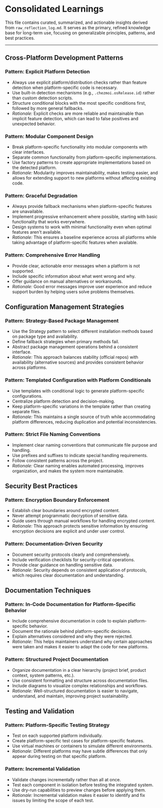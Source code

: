 # Consolidated Learnings

This file contains curated, summarized, and actionable insights derived from `raw_reflection_log.md`. It serves as the primary, refined knowledge base for long-term use, focusing on generalizable principles, patterns, and best practices.

---

## Cross-Platform Development Patterns

### **Pattern: Explicit Platform Detection**
- Always use explicit platform/distribution checks rather than feature detection when platform-specific code is necessary.
- Use built-in detection mechanisms (e.g., `.chezmoi.osRelease.id`) rather than custom detection scripts.
- Structure conditional blocks with the most specific conditions first, followed by more general fallbacks.
- *Rationale:* Explicit checks are more reliable and maintainable than implicit feature detection, which can lead to false positives and unexpected behavior.

### **Pattern: Modular Component Design**
- Break platform-specific functionality into modular components with clear interfaces.
- Separate common functionality from platform-specific implementations.
- Use factory patterns to create appropriate implementations based on the detected platform.
- *Rationale:* Modularity improves maintainability, makes testing easier, and allows for extending support to new platforms without affecting existing code.

### **Pattern: Graceful Degradation**
- Always provide fallback mechanisms when platform-specific features are unavailable.
- Implement progressive enhancement where possible, starting with basic functionality that works everywhere.
- Design systems to work with minimal functionality even when optimal features aren't available.
- *Rationale:* This ensures a baseline experience across all platforms while taking advantage of platform-specific features when available.

### **Pattern: Comprehensive Error Handling**
- Provide clear, actionable error messages when a platform is not supported.
- Include specific information about what went wrong and why.
- Offer guidance on manual alternatives or workarounds.
- *Rationale:* Good error messages improve user experience and reduce support burden by helping users solve problems themselves.

## Configuration Management Strategies

### **Pattern: Strategy-Based Package Management**
- Use the Strategy pattern to select different installation methods based on package type and availability.
- Define fallback strategies when primary methods fail.
- Abstract package management operations behind a consistent interface.
- *Rationale:* This approach balances stability (official repos) with availability (alternative sources) and provides consistent behavior across platforms.

### **Pattern: Templated Configuration with Platform Conditionals**
- Use templates with conditional logic to generate platform-specific configurations.
- Centralize platform detection and decision-making.
- Keep platform-specific variations in the template rather than creating separate files.
- *Rationale:* This maintains a single source of truth while accommodating platform differences, reducing duplication and potential inconsistencies.

### **Pattern: Strict File Naming Conventions**
- Implement clear naming conventions that communicate file purpose and handling.
- Use prefixes and suffixes to indicate special handling requirements.
- Follow consistent patterns across the project.
- *Rationale:* Clear naming enables automated processing, improves organization, and makes the system more maintainable.

## Security Best Practices

### **Pattern: Encryption Boundary Enforcement**
- Establish clear boundaries around encrypted content.
- Never attempt programmatic decryption of sensitive data.
- Guide users through manual workflows for handling encrypted content.
- *Rationale:* This approach protects sensitive information by ensuring encryption decisions are explicit and under user control.

### **Pattern: Documentation-Driven Security**
- Document security protocols clearly and comprehensively.
- Include verification checklists for security-critical operations.
- Provide clear guidance on handling sensitive data.
- *Rationale:* Security depends on consistent application of protocols, which requires clear documentation and understanding.

## Documentation Techniques

### **Pattern: In-Code Documentation for Platform-Specific Behavior**
- Include comprehensive documentation in code to explain platform-specific behavior.
- Document the rationale behind platform-specific decisions.
- Explain alternatives considered and why they were rejected.
- *Rationale:* This helps maintainers understand why certain approaches were taken and makes it easier to adapt the code for new platforms.

### **Pattern: Structured Project Documentation**
- Organize documentation in a clear hierarchy (project brief, product context, system patterns, etc.).
- Use consistent formatting and structure across documentation files.
- Include diagrams to visualize complex relationships and workflows.
- *Rationale:* Well-structured documentation is easier to navigate, understand, and maintain, improving project sustainability.

## Testing and Validation

### **Pattern: Platform-Specific Testing Strategy**
- Test on each supported platform individually.
- Create platform-specific test cases for platform-specific features.
- Use virtual machines or containers to simulate different environments.
- *Rationale:* Different platforms may have subtle differences that only appear during testing on that specific platform.

### **Pattern: Incremental Validation**
- Validate changes incrementally rather than all at once.
- Test each component in isolation before testing the integrated system.
- Use dry-run capabilities to preview changes before applying them.
- *Rationale:* Incremental validation makes it easier to identify and fix issues by limiting the scope of each test.
